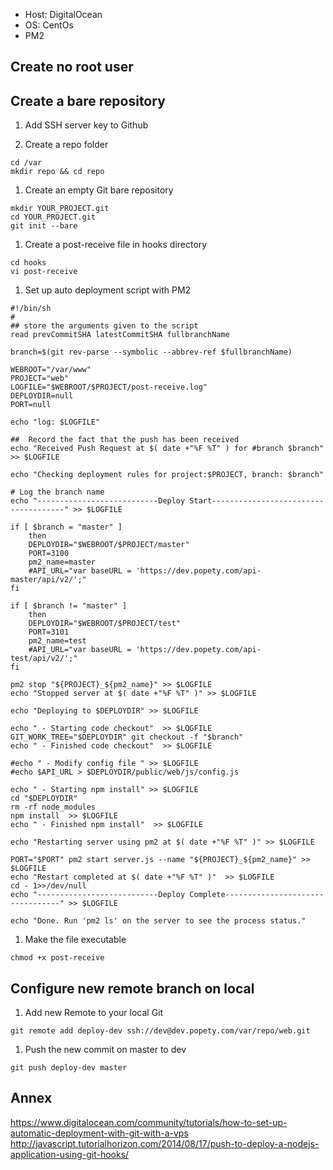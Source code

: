* Host: DigitalOcean
* OS: CentOs
* PM2

## Create no root user

## Create a bare repository

1. Add SSH server key to Github

1. Create a repo folder
```
cd /var
mkdir repo && cd repo
```

1. Create an empty Git bare repository
```
mkdir YOUR_PROJECT.git
cd YOUR_PROJECT.git
git init --bare
```

1. Create a post-receive file in hooks directory
```
cd hooks
vi post-receive
```

1. Set up auto deployment script with PM2
```
#!/bin/sh
#
## store the arguments given to the script
read prevCommitSHA latestCommitSHA fullbranchName

branch=$(git rev-parse --symbolic --abbrev-ref $fullbranchName)

WEBROOT="/var/www"
PROJECT="web"
LOGFILE="$WEBROOT/$PROJECT/post-receive.log"
DEPLOYDIR=null
PORT=null

echo "log: $LOGFILE"

##  Record the fact that the push has been received
echo "Received Push Request at $( date +"%F %T" ) for #branch $branch"  >> $LOGFILE

echo "Checking deployment rules for project:$PROJECT, branch: $branch"

# Log the branch name
echo "---------------------------Deploy Start-------------------------------------" >> $LOGFILE

if [ $branch = "master" ]
    then
    DEPLOYDIR="$WEBROOT/$PROJECT/master"
    PORT=3100
    pm2_name=master
    #API_URL="var baseURL = 'https://dev.popety.com/api-master/api/v2/';"
fi

if [ $branch != "master" ]
    then
    DEPLOYDIR="$WEBROOT/$PROJECT/test"
    PORT=3101
    pm2_name=test
    #API_URL="var baseURL = 'https://dev.popety.com/api-test/api/v2/';"
fi

pm2 stop "${PROJECT}_${pm2_name}" >> $LOGFILE
echo "Stopped server at $( date +"%F %T" )" >> $LOGFILE

echo "Deploying to $DEPLOYDIR" >> $LOGFILE

echo " - Starting code checkout"  >> $LOGFILE
GIT_WORK_TREE="$DEPLOYDIR" git checkout -f "$branch"
echo " - Finished code checkout"  >> $LOGFILE

#echo " - Modify config file " >> $LOGFILE
#echo $API_URL > $DEPLOYDIR/public/web/js/config.js

echo " - Starting npm install" >> $LOGFILE
cd "$DEPLOYDIR"
rm -rf node_modules
npm install  >> $LOGFILE
echo " - Finished npm install"  >> $LOGFILE

echo "Restarting server using pm2 at $( date +"%F %T" )" >> $LOGFILE

PORT="$PORT" pm2 start server.js --name "${PROJECT}_${pm2_name}" >> $LOGFILE
echo "Restart completed at $( date +"%F %T" )"  >> $LOGFILE
cd - 1>>/dev/null
echo "---------------------------Deploy Complete---------------------------------" >> $LOGFILE

echo "Done. Run 'pm2 ls' on the server to see the process status."
```

1. Make the file executable
```
chmod +x post-receive
```


## Configure new remote branch on local

1. Add new Remote to your local Git
```
git remote add deploy-dev ssh://dev@dev.popety.com/var/repo/web.git
```

1. Push the new commit on master to dev
```
git push deploy-dev master
```

## Annex
https://www.digitalocean.com/community/tutorials/how-to-set-up-automatic-deployment-with-git-with-a-vps
http://javascript.tutorialhorizon.com/2014/08/17/push-to-deploy-a-nodejs-application-using-git-hooks/
